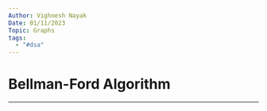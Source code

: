 ```yaml
---
Author: Vighnesh Nayak
Date: 01/11/2023
Topic: Graphs
tags:
  - "#dsa"
---
```

# Bellman-Ford Algorithm
---

